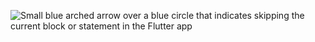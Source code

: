 ![Small blue arched arrow over a blue circle that indicates skipping the current block or statement in the Flutter app](/assets/images/docs/testing/debugging/vscode-ui/icons/step-over.png)